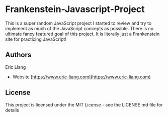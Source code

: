 # Frankenstein-Javascript-Project
This is a super random JavaScript project I started to review and try to implement as much of the JavaScript concepts as possible. There is no ultimate fancy featured goal of this project. It is literally just a Frankenstein site for practicing JavaScript!

## Authors
Eric Liang
- Website [https://www.eric-liang.com](https://www.eric-liang.com)

## License
This project is licensed under the MIT License - see the LICENSE.md file for details

